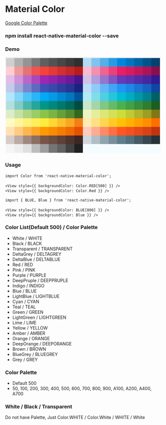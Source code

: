 # Material Color

[Google Color Palette](https://material.google.com/style/color.html#color-color-palette)

### npm install react-native-material-color --save

### Demo
![color-palette](https://raw.githubusercontent.com/DerayGa/react-native-material-color/master/demo.png)

### Usage
```
import Color from 'react-native-material-color';

<View style={{ backgroundColor: Color.RED[500] }} />
<View style={{ backgroundColor: Color.Red }} />
```

```
import { BLUE, Blue } from 'react-native-material-color';

<View style={{ backgroundColor: BLUE[800] }} />
<View style={{ backgroundColor: Blue }} />
```

### Color List(Default 500) / Color Palette
* White / WHITE
* Black / BLACK
* Transparent / TRANSPARENT
* DeltaGrey / DELTAGREY
* DeltaBlue / DELTABLUE
* Red / RED
* Pink / PINK
* Purple / PURPLE
* DeepPruple / DEEPPRUPLE
* Indigo / INDIGO
* Blue / BLUE
* LightBlue / LIGHTBLUE
* Cyan / CYAN
* Teal / TEAL
* Green / GREEN
* LightGreen / LIGHTGREEN
* Lime / LIME
* Yellow / YELLOW
* Amber / AMBER
* Orange / ORANGE
* DeepOrange / DEEPORANGE
* Brown / BROWN
* BlueGrey / BLUEGREY
* Grey / GREY

### Color Palette
* Default 500
* 50, 100, 200, 300, 400, 500, 600, 700, 800, 900, A100, A200, A400, A700

### White / Black / Transparent
Do not have Palette, Just Color.WHITE / Color.White / WHITE / White